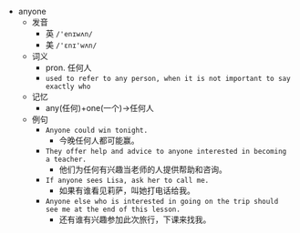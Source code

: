 - anyone
  - 发音
    - 英 `/'enɪwʌn/`
    - 美 `/'ɛnɪ'wʌn/`
  - 词义
    - pron. 任何人
    - `used to refer to any person, when it is not important to say exactly who`
  - 记忆
    - any(任何)+one(一个)→任何人
  - 例句
    - `Anyone could win tonight.`
      - 今晚任何人都可能赢。
    - `They offer help and advice to anyone interested in becoming a teacher.`
      - 他们为任何有兴趣当老师的人提供帮助和咨询。
    - `If anyone sees Lisa, ask her to call me.`
      - 如果有谁看见莉萨，叫她打电话给我。
    - `Anyone else who is interested in going on the trip should see me at the end of this lesson.`
      - 还有谁有兴趣参加此次旅行，下课来找我。

